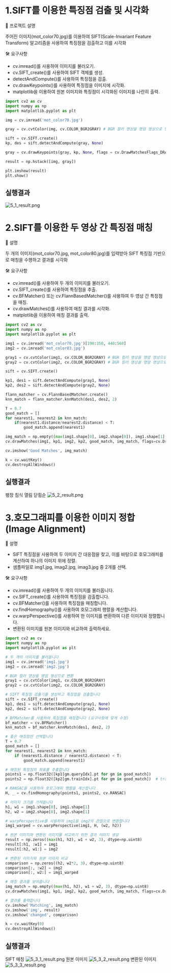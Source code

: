 # 1.SIFT를 이용한 특징점 검출 및 시각화
📖 프로젝트 설명

주어진 이미지(mot_color70.jpg)를 이용하여 SIFT(Scale-Invariant Feature Transform) 알고리즘을 사용하여 특징점을
검출하고 이를 시각화


🛠️ 요구사항
* cv.imread()를 사용하여 이미지를 불러오기.
* cv.SIFT_create()를 사용하여 SIFT 객체를 생성.
* detectAndCompute()를 사용하여 특징점을 검출.
* cv.drawKeypoints()를 사용하여 특징점을 이미지에 시각화.
* matplotlib을 이용하여 원본 이미지와 특징점이 시각화된 이미지를 나란히 출력.

```python
import cv2 as cv
import numpy as np
import matplotlib.pyplot as plt

img = cv.imread('mot_color70.jpg')

gray = cv.cvtColor(img, cv.COLOR_BGR2GRAY) # BGR 컬러 영상을 명암 영상으로 변환

sift = cv.SIFT.create()
kp, des = sift.detectAndCompute(gray, None)

gray = cv.drawKeypoints(gray, kp, None, flags = cv.DrawMatchesFlags_DRAW_RICH_KEYPOINTS)

result = np.hstack([img, gray])

plt.imshow(result)
plt.show()
```

## 실행결과
![5_1_result.png](https://github.com/wonderdh/ComputerVision/blob/main/5%EC%A3%BC%EC%B0%A8/5_1.png)

# 2.SIFT를 이용한 두 영상 간 특징점 매칭

📖 설명

두 개의 이미지(mot_color70.jpg, mot_color80.jpg)를 입력받아 SIFT 특징점 기반으로 매칭을 수행하고 결과를 시각화


🛠️ 요구사항
* cv.imread()를 사용하여 두 개의 이미지를 불러오기.
* cv.SIFT_create()를 사용하여 특징점을 추출.
* cv.BFMatcher() 또는 cv.FlannBasedMatcher()를 사용하여 두 영상 간 특징점을 매칭.
* cv.drawMatches()를 사용하여 매칭 결과를 시각화.
* matplotlib을 이용하여 매칭 결과를 출력.

```python
import cv2 as cv
import numpy as np
import matplotlib.pyplot as plt

img1 = cv.imread('mot_color70.jpg')[190:350, 440:560]
img2 = cv.imread('mot_color83.jpg')

gray1 = cv.cvtColor(img1, cv.COLOR_BGR2GRAY) # BGR 컬러 영상을 명암 영상으로 변환
gray2 = cv.cvtColor(img2, cv.COLOR_BGR2GRAY) # BGR 컬러 영상을 명암 영상으로 변환

sift = cv.SIFT.create()

kp1, des1 = sift.detectAndCompute(gray1, None)
kp2, des2 = sift.detectAndCompute(gray2, None)

flann_matcher = cv.FlannBasedMatcher.create()
knn_match = flann_matcher.knnMatch(des1, des2, 2)

T = 0.7
good_match = []
for nearest1, nearest2 in knn_match:
    if(nearest1.distance/nearest2.distance) < T:
        good_match.append(nearest1)

img_match = np.empty((max(img1.shape[0], img2.shape[0]), img1.shape[1] + img2.shape[1], 3), dtype = np.uint8)
cv.drawMatches(img1, kp1, img2, kp2, good_match, img_match, flags=cv.DrawMatchesFlags_NOT_DRAW_SINGLE_POINTS)

cv.imshow('Good Matches', img_match)

k = cv.waitKey()
cv.destroyAllWindows()
```

## 실행결과
팽창 침식 열림 닫힘순
![5_2_result.png](https://github.com/wonderdh/ComputerVision/blob/main/5%EC%A3%BC%EC%B0%A8/5_2.png)

# 3.호모그래피를 이용한 이미지 정합 (Image Alignment)

📖 설명
* SIFT 특징점을 사용하여 두 이미지 간 대응점을 찾고, 이를 바탕으로 호모그래피를 계산하여 하나의 이미지 위에 정렬.
* 샘플파일로 img1.jpg, imag2.jpg, imag3.jpg 중 2개를 선택.


🛠️ 요구사항
* cv.imread()를 사용하여 두 개의 이미지를 불러옵니다.
* cv.SIFT_create()를 사용하여 특징점을 검출합니다.
* cv.BFMatcher()를 사용하여 특징점을 매칭합니다.
* cv.findHomography()를 사용하여 호모그래피 행렬을 계산합니다.
* cv.warpPerspective()를 사용하여 한 이미지를 변환하여 다른 이미지와 정렬합니다.
* 변환된 이미지를 원본 이미지와 비교하여 출력하세요.

```python
import cv2 as cv
import numpy as np
import matplotlib.pyplot as plt

# 두 개의 이미지를 불러옵니다 
img1 = cv.imread('img1.jpg')
img2 = cv.imread('img2.jpg')

# BGR 컬러 영상을 명암 영상으로 변환
gray1 = cv.cvtColor(img1, cv.COLOR_BGR2GRAY)
gray2 = cv.cvtColor(img2, cv.COLOR_BGR2GRAY)

# SIFT 특징점 검출기를 생성하고 특징점을 검출합니다
sift = cv.SIFT_create()
kp1, des1 = sift.detectAndCompute(gray1, None)
kp2, des2 = sift.detectAndCompute(gray2, None)

# BFMatcher를 사용하여 특징점을 매칭합니다 (요구사항에 맞게 수정)
bf_matcher = cv.BFMatcher()
knn_match = bf_matcher.knnMatch(des1, des2, 2)

# 좋은 매칭점만 선택합니다
T = 0.7
good_match = []
for nearest1, nearest2 in knn_match:
    if (nearest1.distance / nearest2.distance) < T:
        good_match.append(nearest1)

# 매칭된 특징점의 좌표를 추출합니다
points1 = np.float32([kp1[gm.queryIdx].pt for gm in good_match])
points2 = np.float32([kp2[gm.trainIdx].pt for gm in good_match])  # trainIdx 수정

# RANSAC을 사용하여 호모그래피 행렬을 계산합니다
H, _ = cv.findHomography(points1, points2, cv.RANSAC)

# 이미지 크기를 가져옵니다
h1, w1 = img1.shape[0], img1.shape[1]
h2, w2 = img2.shape[0], img2.shape[1]

# warpPerspective를 사용하여 img1을 img2의 관점으로 변환합니다
img1_warped = cv.warpPerspective(img1, H, (w2, h2))

# 원본 이미지와 변환된 이미지를 비교하기 위한 결과 이미지 생성
result = np.zeros((max(h1, h2), w1 + w2, 3), dtype=np.uint8)
result[:h1, :w1] = img1
result[:h2, w1:] = img2

# 변환된 이미지와 원본 이미지 비교
comparison = np.zeros((h2, w2*2, 3), dtype=np.uint8)
comparison[:, :w2] = img2
comparison[:, w2:] = img1_warped

# 매칭 결과를 보여줍니다
img_match = np.empty((max(h1, h2), w1 + w2, 3), dtype=np.uint8)
cv.drawMatches(img1, kp1, img2, kp2, good_match, img_match, flags=cv.DrawMatchesFlags_NOT_DRAW_SINGLE_POINTS)

# 결과를 출력합니다
cv.imshow('Matching', img_match)
cv.imshow('img', result)
cv.imshow('changed', comparison)

k = cv.waitKey(0)
cv.destroyAllWindows()
```

## 실행결과
SIFT 매칭
![5_3_1_result.png](https://github.com/wonderdh/ComputerVision/blob/main/5%EC%A3%BC%EC%B0%A8/5_3_1.png)
원본 이미지
![5_3_2_result.png](https://github.com/wonderdh/ComputerVision/blob/main/5%EC%A3%BC%EC%B0%A8/5_3_2.png)
변환된 이미지
![5_3_3_result.png](https://github.com/wonderdh/ComputerVision/blob/main/5%EC%A3%BC%EC%B0%A8/5_3_3.png)




